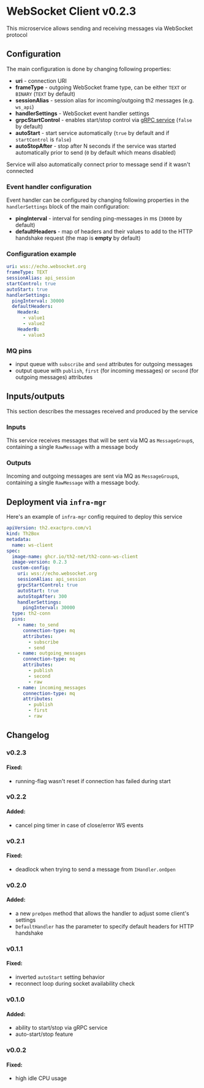 # WebSocket Client v0.2.3

This microservice allows sending and receiving messages via WebSocket protocol

## Configuration

The main configuration is done by changing following properties:

+ **uri** - connection URI
+ **frameType** - outgoing WebSocket frame type, can be either `TEXT` or `BINARY` (`TEXT` by default)
+ **sessionAlias** - session alias for incoming/outgoing th2 messages (e.g. `ws_api`)
+ **handlerSettings** - WebSocket event handler settings
+ **grpcStartControl** - enables start/stop control via [gRPC service](https://github.com/th2-net/th2-grpc-conn/blob/master/src/main/proto/th2_grpc_conn/conn.proto#L24) (`false` by default)
+ **autoStart** - start service automatically (`true` by default and if `startControl` is `false`)
+ **autoStopAfter** - stop after N seconds if the service was started automatically prior to send (`0` by default which means disabled)

Service will also automatically connect prior to message send if it wasn't connected

### Event handler configuration

Event handler can be configured by changing following properties in the `handlerSettings` block of the main configuration:

+ **pingInterval** - interval for sending ping-messages in ms (`30000` by default)
+ **defaultHeaders** - map of headers and their values to add to the HTTP handshake request (the map is **empty** by default)

### Configuration example

```yaml
uri: wss://echo.websocket.org
frameType: TEXT
sessionAlias: api_session
startControl: true
autoStart: true
handlerSettings:
  pingInterval: 30000
  defaultHeaders:
    HeaderA:
      - value1
      - value2
    HeaderB:
      - value3
```

### MQ pins

* input queue with `subscribe` and `send` attributes for outgoing messages
* output queue with `publish`, `first` (for incoming messages) or `second` (for outgoing messages) attributes

## Inputs/outputs

This section describes the messages received and produced by the service

### Inputs

This service receives messages that will be sent via MQ as `MessageGroup`s, containing a single `RawMessage` with a message body

### Outputs

Incoming and outgoing messages are sent via MQ as `MessageGroup`s, containing a single `RawMessage` with a message body.

## Deployment via `infra-mgr`

Here's an example of `infra-mgr` config required to deploy this service

```yaml
apiVersion: th2.exactpro.com/v1
kind: Th2Box
metadata:
  name: ws-client
spec:
  image-name: ghcr.io/th2-net/th2-conn-ws-client
  image-version: 0.2.3
  custom-config:
    uri: wss://echo.websocket.org
    sessionAlias: api_session
    grpcStartControl: true
    autoStart: true
    autoStopAfter: 300
    handlerSettings:
      pingInterval: 30000
  type: th2-conn
  pins:
    - name: to_send
      connection-type: mq
      attributes:
        - subscribe
        - send
    - name: outgoing_messages
      connection-type: mq
      attributes:
        - publish
        - second
        - raw
    - name: incoming_messages
      connection-type: mq
      attributes:
        - publish
        - first
        - raw 
```

## Changelog

### v0.2.3

#### Fixed:

* running-flag wasn't reset if connection has failed during start

### v0.2.2

#### Added:

* cancel ping timer in case of close/error WS events

### v0.2.1

#### Fixed:

* deadlock when trying to send a message from `IHandler.onOpen`

### v0.2.0

#### Added:

* a new `preOpen` method that allows the handler to adjust some client's settings
* `DefaultHandler` has the parameter to specify default headers for HTTP handshake

### v0.1.1

#### Fixed:

* inverted `autoStart` setting behavior
* reconnect loop during socket availability check

### v0.1.0

#### Added:

* ability to start/stop via gRPC service
* auto-start/stop feature

### v0.0.2

#### Fixed:

* high idle CPU usage
